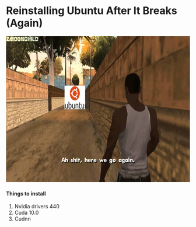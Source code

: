 # Reinstalling Ubuntu After It Breaks (Again)

<img src="media/here-we-go-again.jpg" width="700" height="400" />

#### Things to install
1. Nvidia drivers 440
2. Cuda 10.0
3. Cudnn
